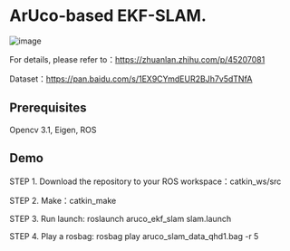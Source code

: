 # ArUco-based EKF-SLAM. 

![image](https://github.com/ydsf16/aruco_ekf_slam/blob/master/ekf.gif)

For details, please refer to：https://zhuanlan.zhihu.com/p/45207081

Dataset：https://pan.baidu.com/s/1EX9CYmdEUR2BJh7v5dTNfA

## Prerequisites
Opencv 3.1, Eigen, ROS

## Demo

STEP 1. Download the repository to your ROS workspace：catkin_ws/src

STEP 2. Make：catkin_make

STEP 3. Run launch: roslaunch aruco_ekf_slam slam.launch

STEP 4. Play a rosbag: rosbag play aruco_slam_data_qhd1.bag -r 5

